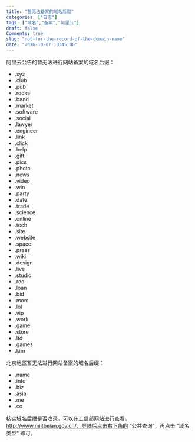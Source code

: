```yaml
---
title: "暂无法备案的域名后缀"
categories: ["日志"]
tags: ["域名","备案","阿里云"]
draft: false
Comments: true
slug: "not-for-the-record-of-the-domain-name"
date: "2016-10-07 10:45:00"
---
```


阿里云公告的暂无法进行网站备案的域名后缀：

- .xyz
- .club
- .pub
- .rocks
- .band
- .market
- .software
- .social
- .lawyer
- .engineer
- .link
- .click
- .help
- .gift
- .pics
- .photo
- .news
- .video
- .win
- .party
- .date
- .trade
- .science
- .online
- .tech
- .site
- .website
- .space
- .press
- .wiki
- .design
- .live
- .studio
- .red
- .loan
- .bid
- .mom
- .lol
- .vip
- .work
- .game
- .store
- .ltd
- .games
- .kim

北京地区暂无法进行网站备案的域名后缀：

 - .name
 - .info
 - .biz
 - .asia
 - .me
 - .co

核实域名后缀是否收录，可以在工信部网站进行查看。http://www.miitbeian.gov.cn/，登陆后点击右下角的 “公共查询”，再点击 “域名类型” 即可。

